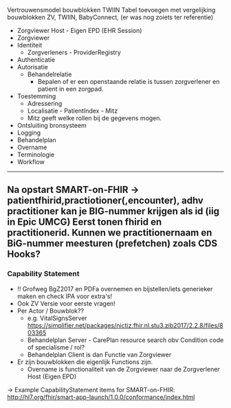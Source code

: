 
Vertrouwensmodel bouwblokken TWIIN
Tabel toevoegen met vergelijking bouwblokken ZV, TWIIN, BabyConnect, (er was nog zoiets ter referentie)

* Zorgviewer Host - Eigen EPD (EHR Session)
* Zorgviewer
* Identiteit
    * Zorgverleners - ProviderRegistry
* Authenticatie
* Autorisatie
    * Behandelrelatie
        * Bepalen of er een openstaande relatie is tussen zorgverlener en patient in een zorgpad.
* Toestemming
    * Adressering
    * Localisatie - PatientIndex - Mitz
    * Mitz geeft welke rollen bij de gegevens mogen.
* Ontsluiting bronsysteem
* Logging
* Behandelplan
* Overname
* Terminologie
* Workflow


----
Na opstart SMART-on-FHIR -> patientfhirid,practiotioner(,encounter), adhv practitioner kan je BIG-nummer krijgen als id (iig in Epic UMCG)
Eerst tonen fhirid en practitionerid. Kunnen we practitionernaam en BiG-nummer meesturen (prefetchen) zoals CDS Hooks?
----

### Capability Statement

* !! Grofweg BgZ2017 en PDFa overnemen en bijstellen/iets generieker maken en check IPA voor extra's!
* Ook ZV Versie voor eerste vragen!
* Per Actor / Bouwblok??
    * e.g. VitalSignsServer https://simplifier.net/packages/nictiz.fhir.nl.stu3.zib2017/2.2.8/files/803365
    * Behandelplan Server - CarePlan resource search obv Condition code of specialisme / rol?
    * Behandelplan Client is dan Functie van Zorgviewer
* Er zijn bouwblokken die eigenlijk Functions zijn.
    * Overname is functionaliteit van de Zorgviewer naar de Zorgverlener Host (Eigen EPD)

-> Example CapabilityStatement items for SMART-on-FHIR: http://hl7.org/fhir/smart-app-launch/1.0.0/conformance/index.html

